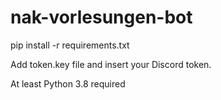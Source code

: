# nak-vorlesungen-bot

pip install -r requirements.txt

Add token.key file and insert your Discord token.

At least Python 3.8 required
